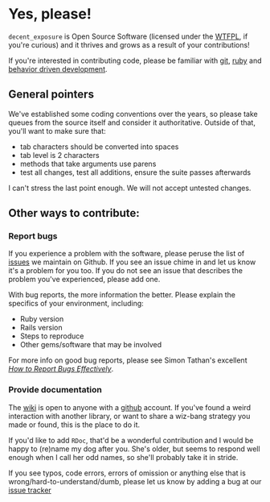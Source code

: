 # Yes, please!

`decent_exposure` is Open Source Software (licensed under the [WTFPL][wtfpl],
if you're curious) and it thrives and grows as a result of your contributions!

If you're interested in contributing code, please be familiar with [git][git],
[ruby][ruby] and [behavior driven development][bdd].

## General pointers

We've established some coding conventions over the years, so please take
queues from the source itself and consider it authoritative. Outside of that,
you'll want to make sure that:

* tab characters should be converted into spaces
* tab level is 2 characters
* methods that take arguments use parens
* test all changes, test all additions, ensure the suite passes afterwards

I can't stress the last point enough. We will not accept untested changes.

## Other ways to contribute:

### Report bugs

If you experience a problem with the software, please peruse the list of
[issues][issues] we maintain on Github. If you see an issue chime in and let
us know it's a problem for you too. If you do not see an issue that describes
the problem you've experienced, please add one.

With bug reports, the more information the better. Please explain the
specifics of your environment, including:

* Ruby version
* Rails version
* Steps to reproduce
* Other gems/software that may be involved

For more info on good bug reports, please see Simon Tathan's excellent _[How
to Report Bugs Effectively][bugs]_.

### Provide documentation

The [wiki][wiki] is open to anyone with a [github][ghub] account. If you've
found a weird interaction with another library, or want to share a wiz-bang
strategy you made or found, this is the place to do it.

If you'd like to add `RDoc`, that'd be a wonderful contribution and I would be
happy to (re)name my dog after you. She's older, but seems to respond well enough
when I call her odd names, so she'll probably take it in stride.

If you see typos, code errors, errors of omission or anything else that is
wrong/hard-to-understand/dumb, please let us know by adding a bug at our
[issue tracker][issues]

[wtfpl]: http://www.wtfpl.net/about/
[git]: http://git-scm.com/
[ruby]: http://ruby-lang.org/
[rails]: http://rubyonrails.org/
[bdd]: http://en.wikipedia.org/wiki/Behavior-driven_development
[issues]: https://github.com/voxdolo/decent_exposure/issues
[wiki]: https://github.com/voxdolo/decent_exposure/wiki
[ghub]: http://github.com/
[bugs]: http://www.chiark.greenend.org.uk/~sgtatham/bugs.html
